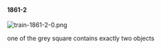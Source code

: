 #### 1861-2
![train-1861-2-0.png](https://github.com/lil-lab/nlvr/raw/master/nlvr/train/images/75/train-1861-2-0.png "train-1861-2-0.png")

one of the grey square contains exactly two objects